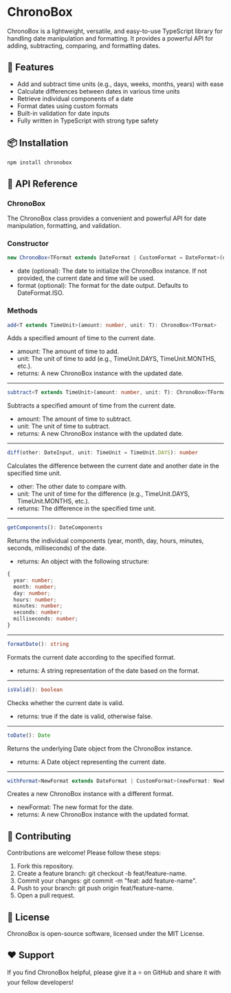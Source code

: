 # ChronoBox

ChronoBox is a lightweight, versatile, and easy-to-use TypeScript library for handling date manipulation and formatting. It provides a powerful API for adding, subtracting, comparing, and formatting dates.

## 🚀 Features

- Add and subtract time units (e.g., days, weeks, months, years) with ease
- Calculate differences between dates in various time units
- Retrieve individual components of a date
- Format dates using custom formats
- Built-in validation for date inputs
- Fully written in TypeScript with strong type safety

## 📦 Installation

```bash
npm install chronobox
```

## 📖 API Reference
### ChronoBox
The ChronoBox class provides a convenient and powerful API for date manipulation, formatting, and validation.

### Constructor
```typescript
new ChronoBox<TFormat extends DateFormat | CustomFormat = DateFormat>(date?: DateInput, format?: TFormat)
```
- date (optional): The date to initialize the ChronoBox instance. If not provided, the current date and time will be used.
- format (optional): The format for the date output. Defaults to DateFormat.ISO.

### Methods
```typescript
add<T extends TimeUnit>(amount: number, unit: T): ChronoBox<TFormat>
```
Adds a specified amount of time to the current date.

- amount: The amount of time to add.
- unit: The unit of time to add (e.g., TimeUnit.DAYS, TimeUnit.MONTHS, etc.).
- returns: A new ChronoBox instance with the updated date.
---
```typescript
subtract<T extends TimeUnit>(amount: number, unit: T): ChronoBox<TFormat>
```
Subtracts a specified amount of time from the current date.

- amount: The amount of time to subtract.
- unit: The unit of time to subtract.
- returns: A new ChronoBox instance with the updated date.
---
```typescript
diff(other: DateInput, unit: TimeUnit = TimeUnit.DAYS): number
```
Calculates the difference between the current date and another date in the specified time unit.

- other: The other date to compare with.
- unit: The unit of time for the difference (e.g., TimeUnit.DAYS, TimeUnit.MONTHS, etc.).
- returns: The difference in the specified time unit.
---
```typescript
getComponents(): DateComponents
```
Returns the individual components (year, month, day, hours, minutes, seconds, milliseconds) of the date.

- returns: An object with the following structure: 
```typescript
{
  year: number;
  month: number;
  day: number;
  hours: number;
  minutes: number;
  seconds: number;
  milliseconds: number;
}
```
---
```typescript
formatDate(): string
```
Formats the current date according to the specified format.

- returns: A string representation of the date based on the format.
---
```typescript
isValid(): boolean
```
Checks whether the current date is valid.

- returns: true if the date is valid, otherwise false.
---
```typescript
toDate(): Date
```
Returns the underlying Date object from the ChronoBox instance.

- returns: A Date object representing the current date.

---
```typescript
withFormat<NewFormat extends DateFormat | CustomFormat>(newFormat: NewFormat): ChronoBox<NewFormat>
```

Creates a new ChronoBox instance with a different format.

- newFormat: The new format for the date.
- returns: A new ChronoBox instance with the updated format.

## 📝 Contributing
Contributions are welcome! Please follow these steps:


1. Fork this repository.
2. Create a feature branch: git checkout -b feat/feature-name.
3. Commit your changes: git commit -m "feat: add feature-name".
4. Push to your branch: git push origin feat/feature-name.
5. Open a pull request.

## 📄 License
ChronoBox is open-source software, licensed under the MIT License.

## ❤️ Support
If you find ChronoBox helpful, please give it a ⭐️ on GitHub and share it with your fellow developers!